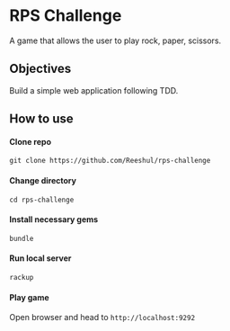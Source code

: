 # RPS Challenge #

A game that allows the user to play rock, paper, scissors.

## Objectives

Build a simple web application following TDD.

## How to use ##

#### Clone repo

```
git clone https://github.com/Reeshul/rps-challenge
```

#### Change directory

```
cd rps-challenge
```

#### Install necessary gems

```
bundle
```

#### Run local server

```
rackup
```

#### Play game

Open browser and head to `http://localhost:9292`